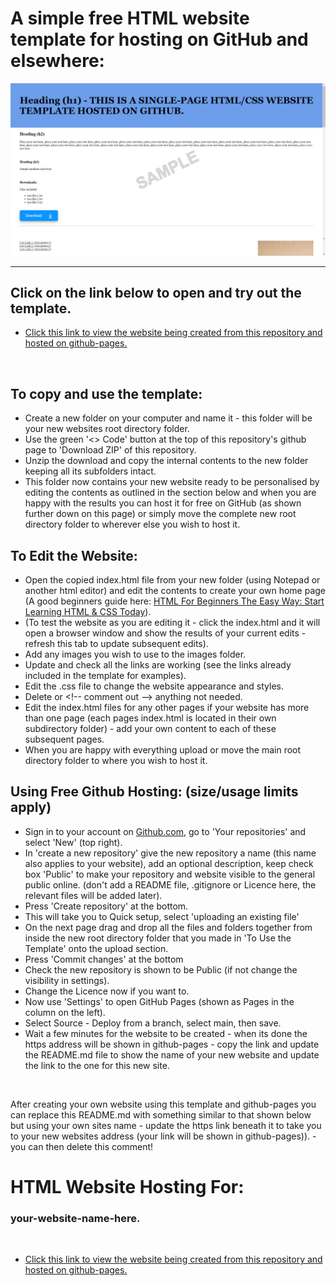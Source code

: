 # A simple free HTML website template for hosting on GitHub and elsewhere:

![Simple website template in the style of a folder](images/simple-website-template-single-page-with-banner-v1-sample.png)

---

## Click on the link below to open and try out the template.

* [Click this link to view the website being created from this repository and hosted on github-pages.](https://boxbot6.github.io/simple-website-template-single-page-with-banner-v1/)

<br>

## To copy and use the template:
* Create a new folder on your computer and name it - this folder will be your new websites root directory folder.
* Use the green '\<\> Code' button at the top of this repository's github page to 'Download ZIP' of this repository.
* Unzip the download and copy the internal contents to the new folder keeping all its subfolders intact.
* This folder now contains your new website ready to be personalised by editing the contents as outlined in the section below and when you are happy with the results you can host it for free on GitHub (as shown further down on this page) or simply move the complete new root directory folder to wherever else you wish to host it.

## To Edit the Website:
* Open the copied index.html file from your new folder (using Notepad or another html editor) and edit the contents to create your own home page (A good beginners guide here: [HTML For Beginners The Easy Way: Start Learning HTML & CSS Today](https://html.com/)).
* (To test the website as you are editing it - click the index.html and it will open a browser window and show the results of your current edits - refresh this tab to update subsequent edits). 
* Add any images you wish to use to the images folder.
* Update and check all the links are working (see the links already included in the template for examples).
* Edit the .css file to change the website appearance and styles.
* Delete or \<\!\-\- comment out \-\-\> anything not needed.
* Edit the index.html files for any other pages if your website has more than one page (each pages index.html is located in their own subdirectory folder) - add your own content to each of these subsequent pages.
* When you are happy with everything upload or move the main root directory folder to where you wish to host it.

## Using Free Github Hosting: (size/usage limits apply)
* Sign in to your account on [Github.com](https://github.com/), go to 'Your repositories' and select 'New' (top right).
* In 'create a new repository' give the new repository a name (this name also applies to your website), add an optional description, keep check box 'Public' to make your repository and website visible to the general public online. (don't add a README file, .gitignore or Licence here, the relevant files will be added later).
* Press 'Create repository' at the bottom.
* This will take you to Quick setup, select 'uploading an existing file'
* On the next page drag and drop all the files and folders together from inside the new root directory folder that you made in 'To Use the Template' onto the upload section.
* Press 'Commit changes' at the bottom
* Check the new repository is shown to be Public (if not change the visibility in settings).
* Change the Licence now if you want to.
* Now use 'Settings' to open GitHub Pages (shown as Pages in the column on the left).
* Select Source - Deploy from a branch, select main, then save.
* Wait a few minutes for the website to be created - when its done the https address will be shown in github-pages - copy the link and update the README.md file to show the name of your new website and update the link to the one for this new site.

<br>

After creating your own website using this template and github-pages you can replace this README.md with something similar to that shown below but using your own sites name - update the https link beneath it to take you to your new websites address (your link will be shown in github-pages)). - you can then delete this comment!

# HTML Website Hosting For:

### your-website-name-here.

<br>

* [Click this link to view the website being created from this repository and hosted on github-pages.](https://boxbot6.github.io/simple-website-template-single-page-with-banner-v1/)
